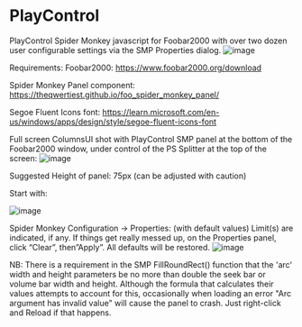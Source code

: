 # PlayControl
PlayControl Spider Monkey javascript for Foobar2000 with over two dozen user configurable settings via the SMP Properties dialog.
![image](https://github.com/user-attachments/assets/c18354e5-f536-4dd1-b365-21649329dc37)

Requirements:
Foobar2000: https://www.foobar2000.org/download

Spider Monkey Panel component: https://theqwertiest.github.io/foo_spider_monkey_panel/

Segoe Fluent Icons font: https://learn.microsoft.com/en-us/windows/apps/design/style/segoe-fluent-icons-font

Full screen ColumnsUI shot with PlayControl SMP panel at the bottom of the Foobar2000 window, under control of the PS Splitter at the top of the screen:
![image](https://github.com/user-attachments/assets/10a6f8f9-49f6-4e5a-a8e4-9c853f5ec1a5)

Suggested Height of panel: 75px (can be adjusted with caution)

Start with:

![image](https://github.com/user-attachments/assets/83984343-a16c-41f1-9116-d6baf71fb2bf)

Spider Monkey Configuration -> Properties: (with default values)
Limit(s) are indicated, if any. If things get really messed up, on the Properties panel, click “Clear”, then”Apply”. All defaults will be restored.
![image](https://github.com/user-attachments/assets/06148e5d-6fdc-4524-91d6-6eefe1712195)

NB: There is a requirement in the SMP FillRoundRect() function that the 'arc' width and height parameters be no more than double the seek bar or volume bar width and height.  Although the formula that calculates their values attempts to account for this, occasionally when loading an error "Arc argument has invalid value" will cause the panel to crash.  Just right-click and Reload if that happens.

